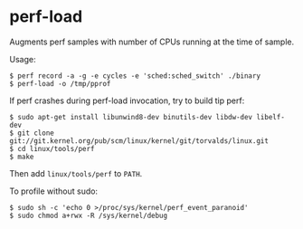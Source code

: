# perf-load

Augments perf samples with number of CPUs running at the time of sample.

Usage:
```
$ perf record -a -g -e cycles -e 'sched:sched_switch' ./binary
$ perf-load -o /tmp/pprof
```

If perf crashes during perf-load invocation, try to build tip perf: 
```
$ sudo apt-get install libunwind8-dev binutils-dev libdw-dev libelf-dev
$ git clone git://git.kernel.org/pub/scm/linux/kernel/git/torvalds/linux.git
$ cd linux/tools/perf
$ make
```
Then add `linux/tools/perf` to `PATH`.

To profile without sudo:

```
$ sudo sh -c 'echo 0 >/proc/sys/kernel/perf_event_paranoid'
$ sudo chmod a+rwx -R /sys/kernel/debug
```
